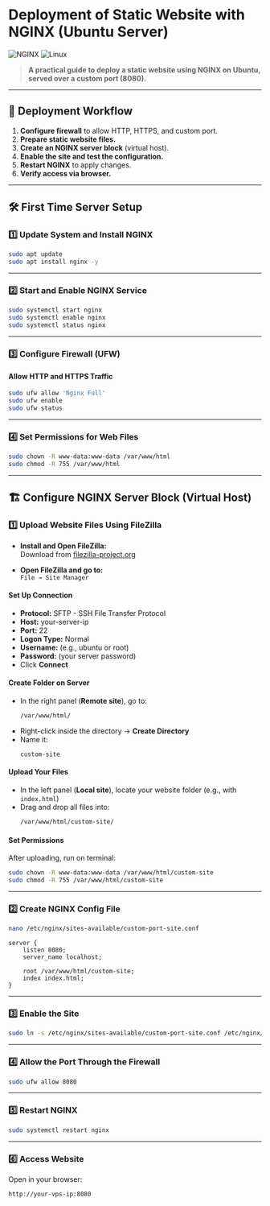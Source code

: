 # Deployment of Static Website with NGINX (Ubuntu Server)

![NGINX](https://img.shields.io/badge/NGINX-1.23+-009639?logo=nginx)
![Linux](https://img.shields.io/badge/Linux-Ubuntu-E95420?logo=ubuntu)

> **A practical guide to deploy a static website using NGINX on Ubuntu, served over a custom port (8080).**

---

## 🚀 Deployment Workflow

1. **Configure firewall** to allow HTTP, HTTPS, and custom port.
2. **Prepare static website files.**
3. **Create an NGINX server block** (virtual host).
4. **Enable the site and test the configuration.**
5. **Restart NGINX** to apply changes.
6. **Verify access via browser.**

---

## 🛠️ First Time Server Setup

### 1️⃣ Update System and Install NGINX

```bash
sudo apt update
sudo apt install nginx -y
```

---

### 2️⃣ Start and Enable NGINX Service

```bash
sudo systemctl start nginx
sudo systemctl enable nginx
sudo systemctl status nginx
```

---

### 3️⃣ Configure Firewall (UFW)

#### Allow HTTP and HTTPS Traffic

```bash
sudo ufw allow 'Nginx Full'
sudo ufw enable
sudo ufw status
```

---

### 4️⃣ Set Permissions for Web Files

```bash
sudo chown -R www-data:www-data /var/www/html
sudo chmod -R 755 /var/www/html
```

---

## 🏗️ Configure NGINX Server Block (Virtual Host)

### 1️⃣ Upload Website Files Using FileZilla

- **Install and Open FileZilla:**  
  Download from [filezilla-project.org](https://filezilla-project.org)

- **Open FileZilla and go to:**  
  `File → Site Manager`

#### Set Up Connection

- **Protocol:** SFTP - SSH File Transfer Protocol  
- **Host:** your-server-ip  
- **Port:** 22  
- **Logon Type:** Normal  
- **Username:** (e.g., ubuntu or root)  
- **Password:** (your server password)  
- Click **Connect**

#### Create Folder on Server

- In the right panel (**Remote site**), go to:
  ```css
  /var/www/html/
  ```
- Right-click inside the directory → **Create Directory**  
- Name it:
  ```vbnet
  custom-site
  ```

#### Upload Your Files

- In the left panel (**Local site**), locate your website folder (e.g., with `index.html`)
- Drag and drop all files into:
  ```css
  /var/www/html/custom-site/
  ```

#### Set Permissions

After uploading, run on terminal:

```bash
sudo chown -R www-data:www-data /var/www/html/custom-site
sudo chmod -R 755 /var/www/html/custom-site
```

---

### 2️⃣ Create NGINX Config File

```bash
nano /etc/nginx/sites-available/custom-port-site.conf
```

```nginx
server {
    listen 8080;
    server_name localhost;

    root /var/www/html/custom-site;
    index index.html;
}
```

---

### 3️⃣ Enable the Site

```bash
sudo ln -s /etc/nginx/sites-available/custom-port-site.conf /etc/nginx/sites-enabled/
```

---

### 4️⃣ Allow the Port Through the Firewall

```bash
sudo ufw allow 8080
```

---

### 5️⃣ Restart NGINX

```bash
sudo systemctl restart nginx
```

---

### 6️⃣ Access Website

Open in your browser:

```text
http://your-vps-ip:8080
```